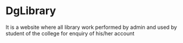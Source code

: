 # DgLibrary
It is a website where all library work performed by admin and used by student of the college for enquiry of his/her account
